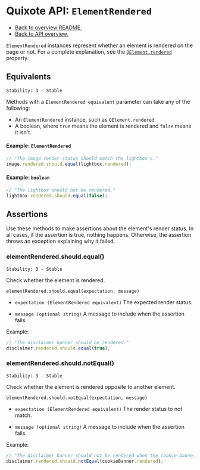 # Quixote API: `ElementRendered`

* [Back to overview README.](../README.md)
* [Back to API overview.](api.md)

`ElementRendered` instances represent whether an element is rendered on the page or not. For a complete explanation, see the [`QElement.rendered`](QElement.md#element-rendering) property.


## Equivalents

```
Stability: 3 - Stable
```

Methods with a `ElementRendered equivalent` parameter can take any of the following:

* An `ElementRendered` instance, such as `QElement.rendered`.
* A boolean, where `true` means the element is rendered and `false` means it isn't.


#### Example: `ElementRendered`

```javascript
// "The image render status should match the lightbox's."
image.rendered.should.equal(lightbox.rendered);
```

#### Example: `boolean`

```javascript
// "The lightbox should not be rendered."
lightbox.rendered.should.equal(false);
```


## Assertions

Use these methods to make assertions about the element's render status. In all cases, if the assertion is true, nothing happens. Otherwise, the assertion throws an exception explaining why it failed.


### elementRendered.should.equal()

```
Stability: 3 - Stable
```

Check whether the element is rendered.

`elementRendered.should.equal(expectation, message)`

* `expectation (ElementRendered equivalent)` The expected render status.

* `message (optional string)` A message to include when the assertion fails.

Example:

```javascript
// "The disclaimer banner should be rendered."
disclaimer.rendered.should.equal(true);
```


### elementRendered.should.notEqual()

```
Stability: 3 - Stable
```

Check whether the element is rendered opposite to another element.

`elementRendered.should.notEqual(expectation, message)`

* `expectation (ElementRendered equivalent)` The render status to not match.

* `message (optional string)` A message to include when the assertion fails.

Example:

```javascript
// "The disclaimer banner should not be rendered when the cookie banner is rendered."
disclaimer.rendered.should.notEqual(cookieBanner.rendered);
```
